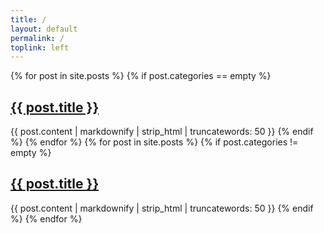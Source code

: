 ```yaml
---
title: /
layout: default
permalink: /
toplink: left
---
```


  <article>
{% for post in site.posts %}
{% if post.categories == empty %}
    <h2>
      <a href="{{ post.url }}">
        {{ post.title }}
      </a>
    </h2>
    {{ post.content | markdownify | strip_html | truncatewords: 50 }}
{% endif %}
{% endfor %}
{% for post in site.posts %}
{% if post.categories != empty %}
    <h2>
      <a href="{{ post.url }}">
        {{ post.title }}
      </a>
    </h2>
    {{ post.content | markdownify | strip_html | truncatewords: 50 }}
{% endif %}
{% endfor %}
  </article>
